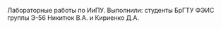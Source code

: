
 
 Лабораторные работы по ИиПУ.
 Выполнили: студенты БрГТУ
 ФЭИС группы Э-56 
 Никитюк В.А. и Кириенко Д.А.
